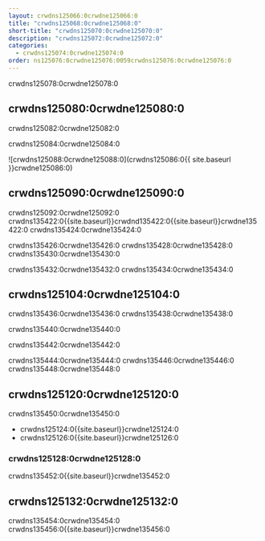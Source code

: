 ```yaml
---
layout: crwdns125066:0crwdne125066:0
title: "crwdns125068:0crwdne125068:0"
short-title: "crwdns125070:0crwdne125070:0"
description: "crwdns125072:0crwdne125072:0"
categories:
  - crwdns125074:0crwdne125074:0
order: ns125076:0crwdne125076:0059crwdns125076:0crwdne125076:0
---
```

crwdns125078:0crwdne125078:0

## crwdns125080:0crwdne125080:0

crwdns125082:0crwdne125082:0

crwdns125084:0crwdne125084:0

![crwdns125088:0crwdne125088:0](crwdns125086:0{{ site.baseurl }}crwdne125086:0)

## crwdns125090:0crwdne125090:0

crwdns125092:0crwdne125092:0 crwdns135422:0{{site.baseurl}}crwdnd135422:0{{site.baseurl}}crwdne135422:0 crwdns135424:0crwdne135424:0

crwdns135426:0crwdne135426:0 crwdns135428:0crwdne135428:0 crwdns135430:0crwdne135430:0

crwdns135432:0crwdne135432:0 crwdns135434:0crwdne135434:0

## crwdns125104:0crwdne125104:0

crwdns135436:0crwdne135436:0 crwdns135438:0crwdne135438:0

crwdns135440:0crwdne135440:0

crwdns135442:0crwdne135442:0

crwdns135444:0crwdne135444:0 crwdns135446:0crwdne135446:0 crwdns135448:0crwdne135448:0

## crwdns125120:0crwdne125120:0

crwdns135450:0crwdne135450:0

- crwdns125124:0{{site.baseurl}}crwdne125124:0
- crwdns125126:0{{site.baseurl}}crwdne125126:0

### crwdns125128:0crwdne125128:0

crwdns135452:0{{site.baseurl}}crwdne135452:0

## crwdns125132:0crwdne125132:0

crwdns135454:0crwdne135454:0 crwdns135456:0{{site.baseurl}}crwdne135456:0